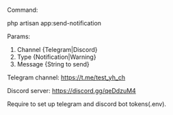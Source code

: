 Command:

php artisan app:send-notification   

Params:
1. Channel {Telegram|Discord}
2. Type {Notification|Warning}
3. Message {String to send}

Telegram channel: https://t.me/test_yh_ch

Discord server: https://discord.gg/qeDdzuM4

Require to set up telegram and discord bot tokens(.env).
